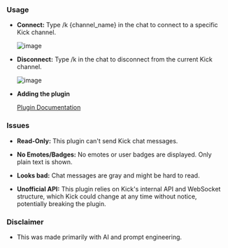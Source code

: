### Usage
* **Connect:** Type /k {channel_name} in the chat to connect to a specific Kick channel.

    ![image](https://github.com/user-attachments/assets/dfc5fe45-f118-419a-a996-5b7915340940)

* **Disconnect:** Type /k in the chat to disconnect from the current Kick channel.

    ![image](https://github.com/user-attachments/assets/a57ba161-e918-4453-83f4-a838d6b0328b)

* **Adding the plugin**

  [Plugin Documentation](https://github.com/Chatterino/chatterino2/blob/master/docs/wip-plugins.md)

### Issues
* **Read-Only:** This plugin can't send Kick chat messages.

* **No Emotes/Badges:** No emotes or user badges are displayed. Only plain text is shown.

* **Looks bad:** Chat messages are gray and might be hard to read.

* **Unofficial API:** This plugin relies on Kick's internal API and WebSocket structure, which Kick could change at any time without notice, potentially breaking the plugin.

### Disclaimer
* This was made primarily with AI and prompt engineering.

